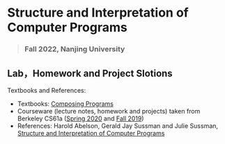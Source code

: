 # Structure and Interpretation of Computer Programs

> ### Fall 2022, Nanjing University

## **Lab，Homework and Project Slotions**

Textbooks and References:

- Textbooks: [Composing Programs](https://composingprograms.com/)
- Courseware (lecture notes, homework and projects) taken from Berkeley CS61a ([Spring 2020](https://inst.eecs.berkeley.edu/~cs61a/sp20/) and [Fall 2019](https://inst.eecs.berkeley.edu/~cs61a/fa19/))
- References: Harold Abelson, Gerald Jay Sussman and Julie Sussman, [Structure and Interpretation of Computer Programs](https://web.mit.edu/6.001/6.037/sicp.pdf)